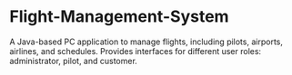 # Flight-Management-System
A Java-based PC application to manage flights, including pilots, airports, airlines, and schedules. Provides interfaces for different user roles: administrator, pilot, and customer.
